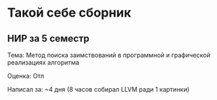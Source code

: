 # Такой себе сборник

## НИР за 5 семестр

Тема: Метод поиска заимствований в программной и графической реализациях алгоритма

Оценка: Отл

Написал за: ~4 дня (8 часов собирал LLVM ради 1 картинки)
